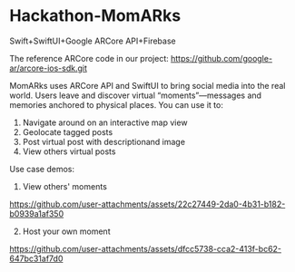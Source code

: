 # Hackathon-MomARks
Swift+SwiftUI+Google ARCore API+Firebase

The reference ARCore code in our project:
https://github.com/google-ar/arcore-ios-sdk.git

MomARks uses ARCore API and SwiftUI to bring social media into the real world. Users leave and discover virtual “moments”—messages and memories anchored to physical places.
You can use it to:
1. Navigate around on an interactive map view
2. Geolocate tagged posts
3. Post virtual post with descriptionand image
4. View others virtual posts

Use case demos:
1. View others' moments

https://github.com/user-attachments/assets/22c27449-2da0-4b31-b182-b0939a1af350

2. Host your own moment


https://github.com/user-attachments/assets/dfcc5738-cca2-413f-bc62-647bc31af7d0

